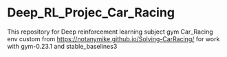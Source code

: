# Deep_RL_Projec_Car_Racing
This repository for Deep reinforcement learning subject
gym Car_Racing env custom from https://notanymike.github.io/Solving-CarRacing/ for work with gym-0.23.1 and stable_baselines3
